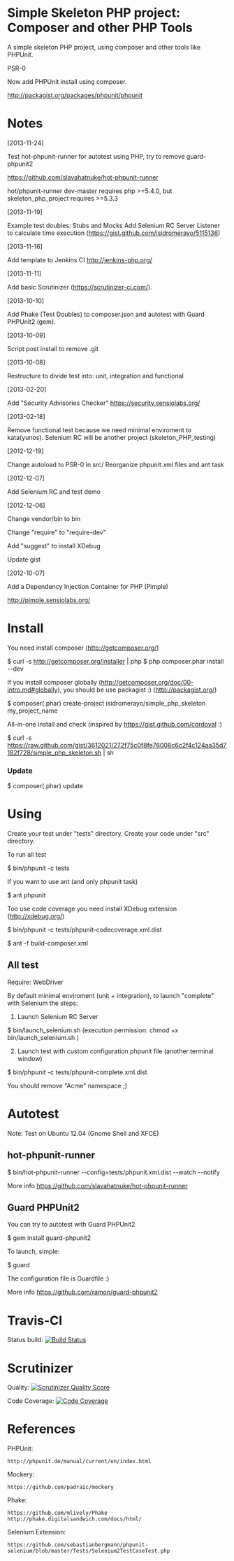 Simple Skeleton PHP project: Composer and other PHP Tools
=========================================================

A simple skeleton PHP project, using composer and other tools like PHPUnit.

PSR-0

Now add PHPUnit install using composer.

http://packagist.org/packages/phpunit/phpunit

Notes
=====

[2013-11-24]

Test hot-phpunit-runner for autotest using PHP, try to remove guard-phpunit2

https://github.com/slavahatnuke/hot-phpunit-runner

hot/phpunit-runner dev-master requires php >=5.4.0, but skeleton_php_project requires >=5.3.3

[2013-11-19]

Example test doubles: Stubs and Mocks
Add Selenium RC Server
Listener to calculate time execution (https://gist.github.com/isidromerayo/5115136)

[2013-11-16]

Add template to Jenkins CI http://jenkins-php.org/

[2013-11-11]

Add basic Scrutinizer (https://scrutinizer-ci.com/).

[2013-10-10]

Add Phake (Test Doubles) to composer.json and autotest with Guard PHPUnit2 (gem).

[2013-10-09]

Script post install to remove .git

[2013-10-08]

Restructure to divide test into: unit, integration and functional

[2013-02-20]

Add "Security Advisories Checker" https://security.sensiolabs.org/

[2013-02-18]

Remove functional test because we need minimal enviroment to kata(yunos).
Selenium RC will be another project (skeleton_PHP_testing)

[2012-12-19]

Change autoload to PSR-0 in src/
Reorganize phpunit.xml files and ant task

[2012-12-07]

Add Selenium RC and test demo

[2012-12-06] 

Change vendor/bin to bin

Change "require" to "require-dev"

Add "suggest" to install XDebug

Update gist

[2012-10-07] 

Add a  Dependency Injection Container for PHP (Pimple)

http://pimple.sensiolabs.org/

Install
=======

You need install composer (http://getcomposer.org/)

$ curl -s http://getcomposer.org/installer | php
$ php composer.phar install --dev

If you install composer globally (http://getcomposer.org/doc/00-intro.md#globally),
you should be use packagist :) (http://packagist.org/)

$ composer(.phar) create-project isidromerayo/simple_php_skeleton my_project_name

All-in-one install and check (inspired by https://gist.github.com/cordoval :)

$ curl -s https://raw.github.com/gist/3612021/272f75c0f8fe76008c6c2f4c124aa35d7182f728/simple_php_skeleton.sh | sh

### Update

$ composer(.phar) update

Using
=====

Create your test under "tests" directory.
Create your code under "src" directory.

To run all test

$ bin/phpunit -c tests

If you want to use ant (and only phpunit task)

$ ant phpunit

Too use code coverage you need install XDebug extension (http://xdebug.org/)

$ bin/phpunit -c tests/phpunit-codecoverage.xml.dist

$ ant -f build-composer.xml

All test
--------

Require: WebDriver 

By default minimal enviroment (unit + integration), to launch "complete" with Selenium the steps:

1) Launch Selenium RC Server 

$ bin/launch_selenium.sh (execution permission: chmod +x bin/launch_selenium.sh )

2) Launch test with custom configuration phpunit file (another terminal window)

$ bin/phpunit -c tests/phpunit-complete.xml.dist

You should remove "Acme" namespace ;)

Autotest
========

Note: Test on Ubuntu 12.04 (Gnome Shell and XFCE)

hot-phpunit-runner
------------------

$ bin/hot-phpunit-runner --config=tests/phpunit.xml.dist --watch --notify

More info https://github.com/slavahatnuke/hot-phpunit-runner

Guard PHPUnit2
--------------

You can try to autotest with Guard PHPUnit2

$ gem install guard-phpunit2

To launch, simple:

$ guard

The configuration file is Guardfile :)

More info https://github.com/ramon/guard-phpunit2


Travis-CI
=========

Status build: [![Build Status](https://secure.travis-ci.org/isidromerayo/simple_php_skeleton.png?branch=mockery)](http://travis-ci.org/isidromerayo/simple_php_skeleton)

Scrutinizer
==========

Quality: [![Scrutinizer Quality Score](https://scrutinizer-ci.com/g/isidromerayo/simple_php_skeleton/badges/quality-score.png?s=fe47d20f43c2d317977f3094c33845a2727bf177)](https://scrutinizer-ci.com/g/isidromerayo/simple_php_skeleton/)

Code Coverage: [![Code Coverage](https://scrutinizer-ci.com/b/isidromerayo/skeleton_php_project/badges/coverage.png?s=79428d01806bfd9549178b5504a6688c5ca8b8b4)](https://scrutinizer-ci.com/b/isidromerayo/skeleton_php_project/)

References
==========

PHPUnit: 
    
    http://phpunit.de/manual/current/en/index.html

Mockery: 

    https://github.com/padraic/mockery

Phake: 

    https://github.com/mlively/Phake
    http://phake.digitalsandwich.com/docs/html/

Selenium Extension:

    https://github.com/sebastianbergmann/phpunit-selenium/blob/master/Tests/Selenium2TestCaseTest.php
